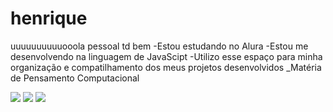 # henrique
uuuuuuuuuuooola pessoal td bem
-Estou estudando no Alura
-Estou me desenvolvendo na linguagem de JavaScipt
-Utilizo esse espaço para minha organização e compatilhamento dos meus projetos desenvolvidos
_Matéria de Pensamento Computacional

![](https://media.tenor.com/3il3qIn054oAAAAC/good-morning.gif)
![](https://media.tenor.com/ZKRT3f-mGuEAAAAC/slmn.gif)
![](https://media.tenor.com/8F4umlSGb3kAAAAC/hearts-love.gif)
